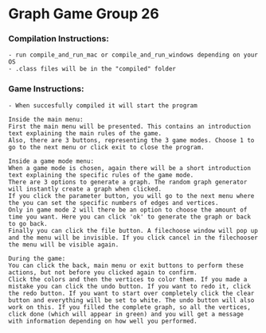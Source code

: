 # Graph Game Group 26

### Compilation Instructions:
    - run compile_and_run_mac or compile_and_run_windows depending on your OS
    - .class files will be in the "compiled" folder
 
### Game Instructions:
    - When succesfully compiled it will start the program
    
    Inside the main menu:
    First the main menu will be presented. This contains an introduction text explaining the main rules of the game.
    Also, there are 3 buttons, representing the 3 game modes. Choose 1 to go to the next menu or click exit to close the program.
    
    Inside a game mode menu:
    When a game mode is chosen, again there will be a short introduction text explaining the specific rules of the game mode.
    There are 3 options to generate a graph. The random graph generator will instantly create a graph when clicked.
    If you click the parameter button, you will go to the next menu where the you can set the specific numbers of edges and vertices.
    Only in game mode 2 will there be an option to choose the amount of time you want. Here you can click 'ok' to generate the graph or back to go back.
    Finally you can click the file button. A filechoose window will pop up and the menu will be invisible. If you click cancel in the filechooser the menu will be visible again.
    
    During the game:
    You can click the back, main menu or exit buttons to perform these actions, but not before you clicked again to confirm.
    Click the colors and then the vertices to color them. If you made a mistake you can click the undo button. If you want to redo it, click the redo button. If you want to start over completely click the clear button and everything will be set to white. The undo button will also work on this. If you filled the complete graph, so all the vertices, click done (which will appear in green) and you will get a message with information depending on how well you performed.
    
    
